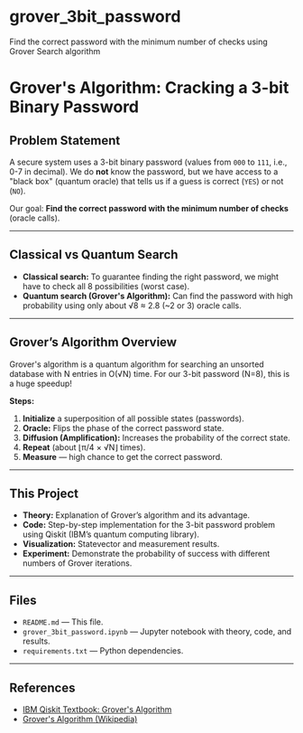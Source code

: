 # grover_3bit_password
Find the correct password with the minimum number of checks using Grover Search algorithm
# Grover's Algorithm: Cracking a 3-bit Binary Password

## Problem Statement

A secure system uses a 3-bit binary password (values from `000` to `111`, i.e., 0-7 in decimal). We do **not** know the password, but we have access to a "black box" (quantum oracle) that tells us if a guess is correct (`YES`) or not (`NO`). 

Our goal: **Find the correct password with the minimum number of checks** (oracle calls).

---

## Classical vs Quantum Search

- **Classical search:** To guarantee finding the right password, we might have to check all 8 possibilities (worst case).
- **Quantum search (Grover's Algorithm):** Can find the password with high probability using only about √8 ≈ 2.8 (~2 or 3) oracle calls.

---

## Grover’s Algorithm Overview

Grover's algorithm is a quantum algorithm for searching an unsorted database with N entries in O(√N) time. For our 3-bit password (N=8), this is a huge speedup!

**Steps:**
1. **Initialize** a superposition of all possible states (passwords).
2. **Oracle:** Flips the phase of the correct password state.
3. **Diffusion (Amplification):** Increases the probability of the correct state.
4. **Repeat** (about ⌊π/4 × √N⌋ times).
5. **Measure** — high chance to get the correct password.

---

## This Project

- **Theory:** Explanation of Grover’s algorithm and its advantage.
- **Code:** Step-by-step implementation for the 3-bit password problem using Qiskit (IBM’s quantum computing library).
- **Visualization:** Statevector and measurement results.
- **Experiment:** Demonstrate the probability of success with different numbers of Grover iterations.

---

## Files

- `README.md` — This file.
- `grover_3bit_password.ipynb` — Jupyter notebook with theory, code, and results.
- `requirements.txt` — Python dependencies.

---

## References

- [IBM Qiskit Textbook: Grover's Algorithm](https://qiskit.org/textbook/ch-algorithms/grover.html)
- [Grover's Algorithm (Wikipedia)](https://en.wikipedia.org/wiki/Grover%27s_algorithm)
